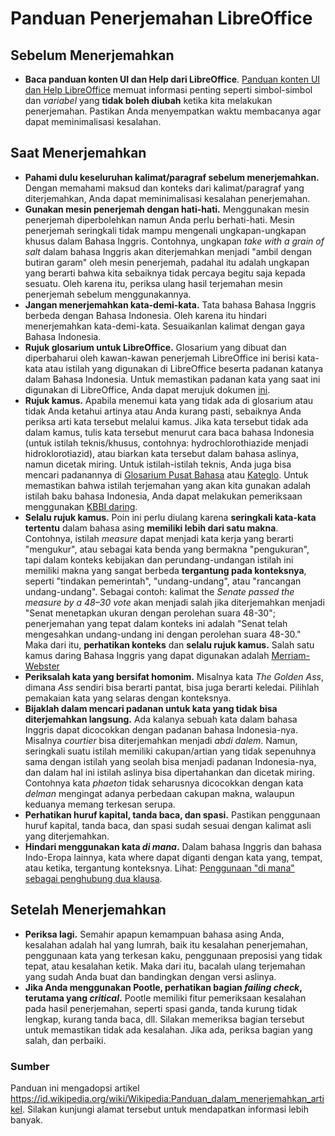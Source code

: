 # Panduan Penerjemahan LibreOffice
## Sebelum Menerjemahkan
- **Baca panduan konten UI dan Help dari LibreOffice**. [Panduan konten UI dan Help LibreOffice](https://wiki.documentfoundation.org/UI_and_Help_files_Content_Guide) memuat informasi penting seperti simbol-simbol dan _variabel_ yang **tidak boleh diubah** ketika kita melakukan penerjemahan. Pastikan Anda menyempatkan waktu membacanya agar dapat meminimalisasi kesalahan.  
## Saat Menerjemahkan
- **Pahami dulu keseluruhan kalimat/paragraf sebelum menerjemahkan.** Dengan memahami maksud dan konteks dari kalimat/paragraf yang diterjemahkan, Anda dapat meminimalisasi kesalahan penerjemahan.  
- **Gunakan mesin penerjemah dengan hati-hati.** Menggunakan mesin penerjemah diperbolehkan namun Anda perlu berhati-hati. Mesin penerjemah seringkali tidak mampu mengenali ungkapan-ungkapan khusus dalam Bahasa Inggris. Contohnya, ungkapan _take with a grain of salt_ dalam bahasa Inggris akan diterjemahkan menjadi "ambil dengan butiran garam" oleh mesin penerjemah, padahal itu adalah ungkapan yang berarti bahwa kita sebaiknya tidak percaya begitu saja kepada sesuatu. Oleh karena itu, periksa ulang hasil terjemahan mesin penerjemah sebelum menggunakannya.
- **Jangan menerjemahkan kata-demi-kata.** Tata bahasa Bahasa Inggris berbeda dengan Bahasa Indonesia. Oleh karena itu hindari menerjemahkan kata-demi-kata. Sesuaikanlan kalimat dengan gaya Bahasa Indonesia.
- **Rujuk glosarium untuk LibreOffice.** Glosarium yang dibuat dan diperbaharui oleh kawan-kawan penerjemah LibreOffice ini berisi kata-kata atau istilah yang digunakan di LibreOffice beserta padanan katanya dalam Bahasa Indonesia. Untuk memastikan padanan kata yang saat ini digunakan di LibreOffice, Anda dapat merujuk dokumen [ini](https://github.com/libreofficeid/glosarium/blob/master/glosarium.txt).
- **Rujuk kamus.** Apabila menemui kata yang tidak ada di glosarium atau tidak Anda ketahui artinya atau Anda kurang pasti, sebaiknya Anda periksa arti kata tersebut melalui kamus. Jika kata tersebut tidak ada dalam kamus, tulis kata tersebut menurut cara baca bahasa Indonesia (untuk istilah teknis/khusus, contohnya: hydrochlorothiazide menjadi hidroklorotiazid), atau biarkan kata tersebut dalam bahasa aslinya, namun dicetak miring. Untuk istilah-istilah teknis, Anda juga bisa mencari padanannya di [Glosarium Pusat Bahasa](http://118.98.223.79/glosarium/index.php?gloss_asing=hall&gloss_indonesia=&jenis=exact&Bidang=all&infocmd=Cari) atau [Kateglo](http://kateglo.com). Untuk memastikan bahwa istilah terjemahan yang akan kita gunakan adalah istilah baku bahasa Indonesia, Anda dapat melakukan pemeriksaan menggunakan [KBBI daring](https://kbbi.kemdikbud.go.id/).
- **Selalu rujuk kamus.** Poin ini perlu diulang karena **seringkali kata-kata tertentu** dalam bahasa asing **memiliki lebih dari satu makna**. Contohnya, istilah _measure_ dapat menjadi kata kerja yang berarti "mengukur", atau sebagai kata benda yang bermakna "pengukuran", tapi dalam konteks kebijakan dan perundang-undangan istilah ini memiliki makna yang sangat berbeda **tergantung pada konteksnya**, seperti "tindakan pemerintah", "undang-undang", atau "rancangan undang-undang". Sebagai contoh: kalimat the _Senate passed the measure by a 48–30 vote_ akan menjadi salah jika diterjemahkan menjadi "Senat menetapkan ukuran dengan perolehan suara 48-30"; penerjemahan yang tepat dalam konteks ini adalah "Senat telah mengesahkan undang-undang ini dengan perolehan suara 48-30." Maka dari itu, **perhatikan konteks** dan **selalu rujuk kamus.** Salah satu kamus daring Bahasa Inggris yang dapat digunakan adalah [Merriam-Webster](https://www.merriam-webster.com/)
- **Periksalah kata yang bersifat homonim.** Misalnya kata _The Golden Ass_, dimana _Ass_ sendiri bisa berarti pantat, bisa juga berarti keledai. Pilihlah pemakaian kata yang selaras dengan konteksnya.
- **Bijaklah dalam mencari padanan untuk kata yang tidak bisa diterjemahkan langsung.** Ada kalanya sebuah kata dalam bahasa Inggris dapat dicocokkan dengan padanan bahasa Indonesia-nya. Misalnya _courtier_ bisa diterjemahkan menjadi _abdi dalem_. Namun, seringkali suatu istilah memiliki cakupan/artian yang tidak sepenuhnya sama dengan istilah yang seolah bisa menjadi padanan Indonesia-nya, dan dalam hal ini istilah aslinya bisa dipertahankan dan dicetak miring. Contohnya kata _phaeton_ tidak seharusnya dicocokkan dengan kata _delman_ mengingat adanya perbedaan cakupan makna, walaupun keduanya memang terkesan serupa.
- **Perhatikan huruf kapital, tanda baca, dan spasi.** Pastikan penggunaan huruf kapital, tanda baca, dan spasi sudah sesuai dengan kalimat asli yang diterjemahkan.
- **Hindari menggunakan kata _di mana_.** Dalam bahasa Inggris dan bahasa Indo-Eropa lainnya, kata where dapat diganti dengan kata yang, tempat, atau ketika, tergantung konteksnya. Lihat: [Penggunaan "di mana" sebagai penghubung dua klausa](https://id.wikipedia.org/wiki/Wikipedia:Pedoman_ejaan_dan_penulisan_kata#Penggunaan_%22di_mana%22_sebagai_penghubung_dua_klausa).
## Setelah Menerjemahkan
- **Periksa lagi.** Semahir apapun kemampuan bahasa asing Anda, kesalahan adalah hal yang lumrah, baik itu kesalahan penerjemahan, penggunaan kata yang terkesan kaku, penggunaan preposisi yang tidak tepat, atau kesalahan ketik. Maka dari itu, bacalah ulang terjemahan yang sudah Anda buat dan bandingkan dengan versi aslinya.
- **Jika Anda menggunakan Pootle, perhatikan bagian _failing check_, terutama yang _critical_.** Pootle memiliki fitur pemeriksaan kesalahan pada hasil penerjemahan, seperti spasi ganda, tanda kurung tidak lengkap, kurang tanda baca, dll. Silakan memeriksa bagian tersebut untuk memastikan tidak ada kesalahan. Jika ada, periksa bagian yang salah, dan perbaiki.
### Sumber
Panduan ini mengadopsi artikel https://id.wikipedia.org/wiki/Wikipedia:Panduan_dalam_menerjemahkan_artikel. Silakan kunjungi alamat tersebut untuk mendapatkan informasi lebih banyak.
